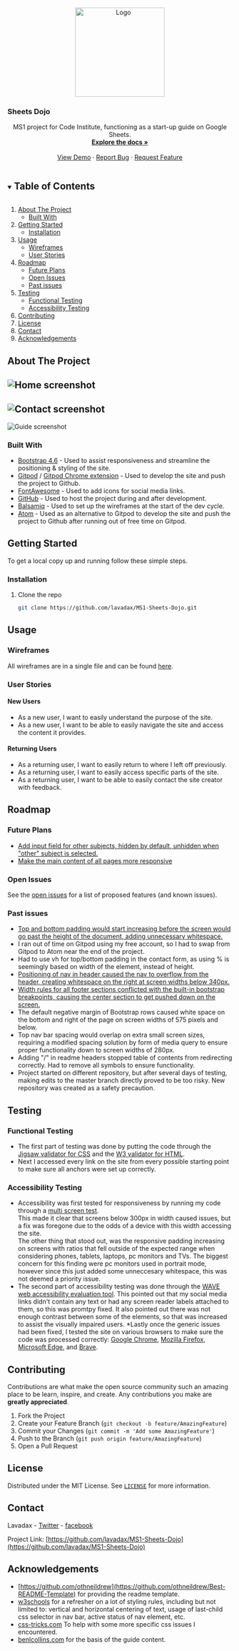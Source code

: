 <!-- PROJECT LOGO -->
<br />
<p align="center">
    <a href="https://github.com/lavadax/MS1-Sheets-Dojo">
        <img src="assets/images/logo.png" alt="Logo" width="200" height="200">
    </a>

  ### Sheets Dojo

  <p align="center">
    MS1 project for Code Institute, functioning as a start-up guide on Google Sheets.
    <br />
    <a href="https://github.com/lavadax/MS1-Sheets-Dojo"><strong>Explore the docs »</strong></a>
    <br />
    <br />
    <a href="https://github.com/lavadax/MS1-Sheets-Dojo">View Demo</a>
    ·
    <a href="https://github.com/lavadax/MS1-Sheets-Dojo/issues">Report Bug</a>
    ·
    <a href="https://github.com/lavadax/MS1-Sheets-Dojo/issues">Request Feature</a>
  </p>
</p>



<!-- TABLE OF CONTENTS -->
<details open="open">
    <summary><h2 style="display: inline-block">Table of Contents</h2></summary>
    <ol>
        <li>
            <a href="#about-the-project">About The Project</a>
            <ul>
            <li><a href="#built-with">Built With</a></li>
            </ul>
        </li>
        <li>
            <a href="#getting-started">Getting Started</a>
            <ul>
            <li><a href="#installation">Installation</a></li>
            </ul>
        </li>
        <li>
            <a href="#usage">Usage</a>
            <ul>
            <li><a href="#wireframes">Wireframes</a></li>
            <li><a href="#user-stories">User Stories</a></li>
            </ul></li>
        <li>
            <a href="#roadmap">Roadmap</a>
            <ul>
                <li><a href="#future-plans">Future Plans</a></li>
                <li><a href="#open-issues">Open Issues</a></li>
                <li><a href="#past-issues">Past issues</a></li>
            </ul>
        </li>
        <li>
            <a href="#testing">Testing</a>
            <ul>
                <li><a href="#functional-testing">Functional Testing</a></li>
                <li><a href="#accessibility-testing">Accessibility Testing</a></li>
            </ul>
        </li>
        <li><a href="#contributing">Contributing</a></li>
        <li><a href="#license">License</a></li>
        <li><a href="#contact">Contact</a></li>
        <li><a href="#acknowledgements">Acknowledgements</a></li>
    </ol>
</details>



<!-- ABOUT THE PROJECT -->
## About The Project

![Home screenshot](documentation/finished-home.png)  
-----------------------------------------------------------------------------------------
![Contact screenshot](documentation/finished-contact.png)  
-----------------------------------------------------------------------------------------
![Guide screenshot](documentation/finished-guide.png)


### Built With

* [Bootstrap 4.6](https://getbootstrap.com/) - Used to assist responsiveness and streamline the positioning & styling of the site.
* [Gitpod](https://www.gitpod.io/) / [Gitpod Chrome extension](https://chrome.google.com/webstore/detail/gitpod-dev-environments-i/dodmmooeoklaejobgleioelladacbeki) - Used to develop the site and push the project to Github.
* [FontAwesome](https://fontawesome.com/) - Used to add icons for social media links.
* [GitHub](https://github.com) - Used to host the project during and after development.
* [Balsamiq](https://balsamiq.com/) - Used to set up the wireframes at the start of the dev cycle.
* [Atom](https://atom.io/) - Used as an alternative to Gitpod to develop the site and push the project to Github after running out of free time on Gitpod.



<!-- GETTING STARTED -->
## Getting Started

To get a local copy up and running follow these simple steps.

### Installation

1. Clone the repo
   ```sh
   git clone https://github.com/lavadax/MS1-Sheets-Dojo.git
   ```

<!-- USAGE EXAMPLES -->
## Usage

### Wireframes

All wireframes are in a single file and can be found [here](https://github.com/lavadax/MS1-Sheets-Dojo/blob/master/documentation/wireframes.pdf).

### User Stories

#### New Users

* As a new user, I want to easily understand the purpose of the site.
* As a new user, I want to be able to easily navigate the site and access the content it provides.

#### Returning Users

* As a returning user, I want to easily return to where I left off previously.
* As a returning user, I want to easily access specific parts of the site.
* As a returning user, I want to be able to easily contact the site creator with feedback.

<!-- ROADMAP -->
## Roadmap

### Future Plans

* [Add input field for other subjects, hidden by default, unhidden when "other" subject is selected.](https://github.com/lavadax/MS1-Sheets-Dojo/issues/8)
* [Make the main content of all pages more responsive](https://github.com/lavadax/MS1-Sheets-Dojo/issues/9)

### Open Issues

See the [open issues](https://github.com/lavadax/MS1-Sheets-Dojo/issues) for a list of proposed features (and known issues).

### Past issues

* [Top and bottom padding would start increasing before the screen would go past the height of the document, adding unnecessary whitespace.](https://github.com/lavadax/MS1-Sheets-Dojo/issues/7)
* I ran out of time on Gitpod using my free account, so I had to swap from Gitpod to Atom near the end of the project.
* Had to use vh for top/bottom padding in the contact form, as using % is seemingly based on width of the element, instead of height.
* [Positioning of nav in header caused the nav to overflow from the header, creating whitespace on the right at screen widths below 340px.](https://github.com/lavadax/MS1-Sheets-Dojo/issues/3)  
* [Width rules for all footer sections conflicted with the built-in bootstrap breakpoints, causing the center section to get pushed down on the screen.](https://github.com/lavadax/MS1-Sheets-Dojo/issues/5)  
* The default negative margin of Bootstrap rows caused white space on the bottom and right of the page on screen widths of 575 pixels and below.  
* Top nav bar spacing would overlap on extra small screen sizes, requiring a modified spacing solution by form of media query to ensure proper functionality down to screen widths of 280px.  
* Adding "/" in readme headers stopped table of contents from redirecting correctly. Had to remove all symbols to ensure functionality.  
* Project started on different repository, but after several days of testing, making edits to the master branch directly proved to be too risky. New repository was created as a safety precaution.  

<!-- TESTING -->
## Testing

### Functional Testing

* The first part of testing was done by putting the code through the [Jigsaw validator for CSS](https://jigsaw.w3.org/css-validator/validator) and the [W3 validator for HTML](https://validator.w3.org/nu/).
* Next I accessed every link on the site from every possible starting point to make sure all anchors were set up correctly.

### Accessibility Testing

* Accessibility was first tested for responsiveness by running my code through a [multi screen test](http://whatismyscreenresolution.net/multi-screen-test).  
This made it clear that screens below 300px in width caused issues, but a fix was foregone due to the odds of a device with this width accessing the site.  
The other thing that stood out, was the responsive padding increasing on screens with ratios that fell outside of the expected range when considering phones, tablets, laptops, pc monitors and TVs.
The biggest concern for this finding were pc monitors used in portrait mode, however since this just added some unneccesary whitespace, this was not deemed a priority issue.
* The second part of accessibility testing was done through the [WAVE web accessibility evaluation tool](https://wave.webaim.org/).
This pointed out that my social media links didn't contain any text or had any screen reader labels attached to them, so this was promtpy fixed.
It also pointed out there was not enough contrast between some of the elements, so that was increased to assist the visually impaired users.
*Lastly once the generic issues had been fixed, I tested the site on various browsers to make sure the code was processed correctly: [Google Chrome](https://www.google.com/intl/en_ie/chrome/), [Mozilla Firefox](https://www.mozilla.org/en-US/firefox/new/), [Microsoft Edge](https://www.microsoft.com/en-us/edge), and [Brave](https://brave.com/).

<!-- CONTRIBUTING -->
## Contributing

Contributions are what make the open source community such an amazing place to be learn, inspire, and create. Any contributions you make are **greatly appreciated**.

1. Fork the Project
2. Create your Feature Branch (`git checkout -b feature/AmazingFeature`)
3. Commit your Changes (`git commit -m 'Add some AmazingFeature'`)
4. Push to the Branch (`git push origin feature/AmazingFeature`)
5. Open a Pull Request



<!-- LICENSE -->
## License

Distributed under the MIT License. See [`LICENSE`](https://github.com/lavadax/MS1-Sheets-Dojo/blob/master/LICENSE.txt) for more information.



<!-- CONTACT -->
## Contact

Lavadax - [Twitter](https://twitter.com/LavadaxTwitch) - [facebook](https://www.facebook.com/Lavadax)

Project Link: [https://github.com/lavadax/MS1-Sheets-Dojo](https://github.com/lavadax/MS1-Sheets-Dojo)



<!-- ACKNOWLEDGEMENTS -->
## Acknowledgements

* [https://github.com/othneildrew](https://github.com/othneildrew/Best-README-Template) for providing the readme template.
* [w3schools](https://www.w3schools.com/) for a refresher on a lot of styling rules, including but not limited to: vertical and horizontal centering of text, usage of last-child css selector in nav bar, active status of nav element, etc.
* [css-tricks.com](https://css-tricks.com/) To help with some more specific css issues I encountered.
* [benlcollins.com](https://www.benlcollins.com/spreadsheets/how-to-use-google-sheets/) for the basis of the guide content.